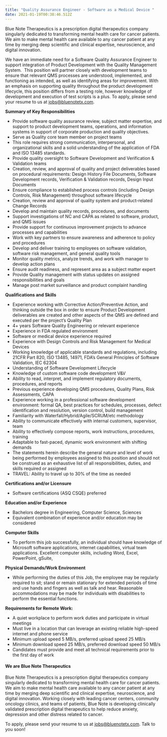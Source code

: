 ```yaml
---
title: "Quality Assurance Engineer - Software as a Medical Device "
date: 2021-01-19T00:38:46.512Z
---
```

Blue Note Therapeutics is a prescription digital therapeutics company singularly dedicated to transforming mental health care for cancer patients. We aim to make mental health care available to any cancer patient at any time by merging deep scientific and clinical expertise, neuroscience, and digital innovation. 

We have an immediate need for a Software Quality Assurance Engineer to support integration of Product Development with the Quality Management System.  This position will partner closely with development teams to ensure that relevant QMS processes are understood, implemented, and functioning as intended, as well as identifying areas for improvement. With an emphasis on supporting quality throughout the product development lifecycle, this position differs from a testing role, however knowledge of development and execution of test scripts is a plus.  To apply, please send your resume to us at [jobs@bluenotetx.com](mailto:jobs@bluenotetx.com). 

**Summary of Key Responsibilities**

* Provide software quality assurance review, subject matter expertise, and support to product development teams, operations, and information systems in support of corporate production and quality objectives. 
* Serve as Quality core team member on project teams
* This role requires strong communication, interpersonal, and organizational skills and a solid understanding of the application of FDA and ISO 13485 standards.
* Provide quality oversight to Software Development and Verification & Validation teams
* Creation, review, and approval of quality and project deliverables based on procedural requirements: Design History File Documents, Software Development records, Verification & Validation records, Design Input Documents
* Ensure compliance to established process controls (including Design Controls, Risk Management) throughout software lifecycle
* Creation, review and approval of quality system and product-related Change Records
* Develop and maintain quality records, procedures, and documents
* Support investigations of NC and CAPA as related to software, product, and QMS issues
* Provide support for continuous improvement projects to advance processes and capabilities
* Work with key partners to ensure awareness and adherence to policy and procedures
* Develop and deliver training to employees on software validation, software risk management, and general quality tools
* Monitor quality metrics, analyze trends, and work with manager to develop action plans
* Ensure audit readiness, and represent area as a subject matter expert
* Provide Quality management with status updates on assigned responsibilities and goals
* Manage post market surveillance and product complaint handling

**Qualifications and Skills**

* Experience working with Corrective Action/Preventive Action, and thinking outside the box in order to ensure Product Development deliverables are created and other aspects of the QMS are defined and executed per the project’s Quality Plan
* 4+ years Software Quality Engineering or relevant experience 
* Experience in FDA regulated environment
* Software or medical device experience required
* Experience with Design Controls and Risk Management for Medical Devices
* Working knowledge of applicable standards and regulations, including 21CFR Part 820, ISO 13485, 14971, FDA’s General Principles of Software Validation, IEC 62304
* Understanding of Software Development Lifecycle
* Knowledge of custom software code development V&V
* Ability to read, interpret, and implement regulatory documents, procedures, and reports
* Previous experience developing QMS procedures, Quality Plans, Risk Assessments, CAPA
* Experience working in a professional software development environment: formal QA, best practices for schedules, processes, defect identification and resolution, version control, build management
* Familiarity with Waterfall/Hybrid/Agile/SCRUM/etc methodology
* Ability to communicate effectively with internal customers, supervisor, team
* Ability to effectively compose reports, work instructions, procedures, training
* Adaptable to fast-paced, dynamic work environment with shifting demands
* The statements herein describe the general nature and level of work being performed by employees assigned to this position and should not be construed as an exhaustive list of all responsibilities, duties, and skills required or assigned
* TRAVEL: Ability to travel up to 30% of the time as needed

**Certifications and/or Licensure**

* Software certifications (ASQ CSQE) preferred

**Education and/or Experience** 

* Bachelors degree in Engineering, Computer Science, Sciences
* Equivalent combination of experience and/or education may be considered

**Computer Skills**

* To perform this job successfully, an individual should have knowledge of Microsoft software applications, internet capabilities, virtual team applications. Excellent computer skills, including Word, Excel, PowerPoint, gSuite,

**Physical Demands/Work Environment**

* While performing the duties of this Job, the employee may be regularly required to sit; stand or remain stationary for extended periods of time and use hands and fingers as well as talk and hear. Reasonable accommodations may be made for individuals with disabilities to perform the essential functions.

**Requirements for Remote Work:**

* A quiet workplace to perform work duties and participate in virtual meetings  
* Must live in a location that can leverage an existing reliable high-speed internet and phone service
* Minimum upload speed 5 MB/s, preferred upload speed 25 MB/s
* Minimum download speed 25 MB/s, preferred download speed 50 MB/s
* Candidates must provide and meet all technical requirements prior to the first day of work

#### We are Blue Note Therapeutics

Blue Note Therapeutics is a prescription digital therapeutics company singularly dedicated to transforming mental health care for cancer patients. We aim to make mental health care available to any cancer patient at any time by merging deep scientific and clinical expertise, neuroscience, and digital innovation. Working closely with leading cancer centers, community oncology clinics, and teams of patients, Blue Note is developing clinically validated prescription digital therapeutics to help reduce anxiety, depression and other distress related to cancer.

To apply, please send your resume to us at [jobs@bluenotetx.com](mailto:jobs@bluenotetx.com).  Talk to you soon!